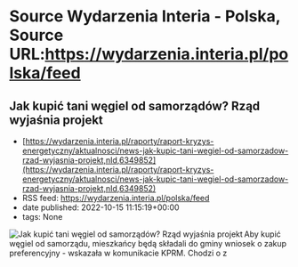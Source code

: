 # Source Wydarzenia Interia - Polska, Source URL:https://wydarzenia.interia.pl/polska/feed

## Jak kupić tani węgiel od samorządów? Rząd wyjaśnia projekt
 - [https://wydarzenia.interia.pl/raporty/raport-kryzys-energetyczny/aktualnosci/news-jak-kupic-tani-wegiel-od-samorzadow-rzad-wyjasnia-projekt,nId,6349852](https://wydarzenia.interia.pl/raporty/raport-kryzys-energetyczny/aktualnosci/news-jak-kupic-tani-wegiel-od-samorzadow-rzad-wyjasnia-projekt,nId,6349852)
 - RSS feed: https://wydarzenia.interia.pl/polska/feed
 - date published: 2022-10-15 11:15:19+00:00
 - tags: None

<p><a href="https://wydarzenia.interia.pl/raporty/raport-kryzys-energetyczny/aktualnosci/news-jak-kupic-tani-wegiel-od-samorzadow-rzad-wyjasnia-projekt,nId,6349852"><img align="left" alt="Jak kupić tani węgiel od samorządów? Rząd wyjaśnia projekt" src="https://i.iplsc.com/jak-kupic-tani-wegiel-od-samorzadow-rzad-wyjasnia-projekt/000G7E5HODSUW1G6-C321.jpg" /></a>Aby kupić węgiel od samorządu, mieszkańcy będą składali do gminy wniosek o zakup preferencyjny - wskazała w komunikacie KPRM. Chodzi o z
